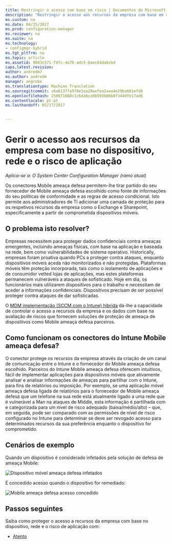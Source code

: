 ```yaml
---
title: Restringir o acesso com base em risco | Documentos do Microsoft
description: "Restringir o acesso aos recursos da empresa com base em risco de dispositivo, rede e de aplicações."
ms.custom: na
ms.date: 04/25/2017
ms.prod: configuration-manager
ms.reviewer: na
ms.suite: na
ms.technology:
- configmgr-hybrid
ms.tgt_pltfrm: na
ms.topic: article
ms.assetid: 9083c571-f4fc-4a78-adc5-8aec84dabcbd
caps.latest.revision: 
author: andredm7
ms.author: andredm
manager: angrobe
ms.translationtype: Machine Translation
ms.sourcegitcommit: c6a6137fa978e1ea28aefea2aea4e29ba661efd6
ms.openlocfilehash: 250671660c1c6da0ca9b593b06b8f344dfe17ad6
ms.contentlocale: pt-pt
ms.lasthandoff: 05/17/2017


---
```


# <a name="manage-access-to-company-resource-based-on-device-network-and-application-risk"></a>Gerir o acesso aos recursos da empresa com base no dispositivo, rede e o risco de aplicação

*Aplica-se a: O System Center Configuration Manager (ramo atual)*

Os conectores Mobile ameaça defesa permitem-lhe tirar partido do seu fornecedor de Mobile ameaça defesa escolhido como fonte de informações do seu políticas de conformidade e as regras de acesso condicional. Isto permite aos administradores de TI adicionar uma camada de proteção para os respetivos recursos da empresa como o Exchange e Sharepoint, especificamente a partir de comprometida dispositivos móveis.

## <a name="what-problem-does-this-solve"></a>O problema isto resolver?

Empresas necessitem para proteger dados confidenciais contra ameaças emergentes, incluindo ameaças físicas, com base na aplicação e baseada na rede, bem como vulnerabilidades de sistema operativo.
Historically, empresas foram proativa quando PCs a proteger contra ataques, enquanto dispositivos móveis aceda não monitorizados e não protegidas. Plataformas móveis têm proteção incorporada, tais como o isolamento de aplicações e de consumidor vetted lojas de aplicações, mas estes plataformas permanecem vulneráveis a ataques de sofisticado. Hoje em dia, os funcionários mais utilizarem dispositivos para o trabalho e necessitam de aceder a informações confidenciais. Dispositivos precisam de ser possível proteger contra ataques de dar sofisticadas.

O [MDM implementação (SCCM com o Intune) híbrida](https://docs.microsoft.com/sccm/mdm/understand/choose-between-standalone-intune-and-hybrid-mobile-device-management) dá-lhe a capacidade de controlar o acesso a recursos da empresa e os dados com base na avaliação de riscos que fornecem soluções de proteção de ameaça de dispositivos como Mobile ameaça defesa parceiros.

## <a name="how-the-intune-mobile-threat-defense-connectors-work"></a>Como funcionam os conectores do Intune Mobile ameaça defesa?

O conector protege os recursos da empresa através da criação de um canal de comunicação entre o Intune e o fornecedor do Mobile ameaça defesa escolhido. Parceiros do Intune Mobile ameaça defesa oferecem intuitivos, fácil de implementar aplicações para dispositivos móveis que ativamente analisar e analisar informações de ameaças para partilhar com o Intune, para fins de relatórios ou imposição. Por exemplo, se uma aplicação móvel ameaça defesa ligada de relatórios para o fornecedor de Mobile ameaça defesa que um telefone na sua rede está atualmente ligado a uma rede que é vulnerável a Man na ataques de Middle, esta informação é partilhada com e categorizada para um nível de risco adequado (baixa/médio/alto) – que, em seguida, pode ser comparado com as permissões de nível de risco configurado no Intune para determinar se deve ser revogado acesso para determinados recursos da sua preferência enquanto o dispositivo for comprometido.

## <a name="sample-scenarios"></a>Cenários de exemplo

Quando um dispositivo é considerado infetados pela solução de defesa de ameaça Mobile:

![Dispositivo móvel ameaça defesa infetados](../media/mtp/MTD-image-1.png)

É concedido acesso quando o dispositivo for remediado:

![Mobile ameaça defesa acesso concedido](../media/mtp/MTD-image-2.png)

## <a name="next-steps"></a>Passos seguintes

Saiba como proteger o acesso a recursos da empresa com base no dispositivo, rede e o risco de aplicação com:

- [Atento](https://docs.microsoft.com/intune/deploy-use/lookout-mobile-threat-defense-connector)
